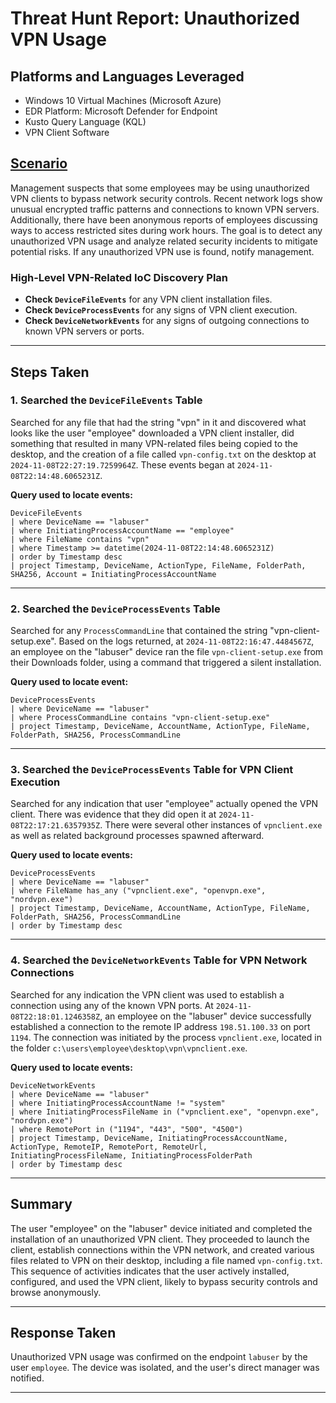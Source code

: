 # Threat Hunt Report: Unauthorized VPN Usage

## Platforms and Languages Leveraged
- Windows 10 Virtual Machines (Microsoft Azure)
- EDR Platform: Microsoft Defender for Endpoint
- Kusto Query Language (KQL)
- VPN Client Software

## [Scenario](https://github.com/jameslittle05/ThreatHunts/blob/main/Scenario.md)

Management suspects that some employees may be using unauthorized VPN clients to bypass network security controls. Recent network logs show unusual encrypted traffic patterns and connections to known VPN servers. Additionally, there have been anonymous reports of employees discussing ways to access restricted sites during work hours. The goal is to detect any unauthorized VPN usage and analyze related security incidents to mitigate potential risks. If any unauthorized VPN use is found, notify management.

### High-Level VPN-Related IoC Discovery Plan

- **Check `DeviceFileEvents`** for any VPN client installation files.
- **Check `DeviceProcessEvents`** for any signs of VPN client execution.
- **Check `DeviceNetworkEvents`** for any signs of outgoing connections to known VPN servers or ports.

---

## Steps Taken

### 1. Searched the `DeviceFileEvents` Table

Searched for any file that had the string "vpn" in it and discovered what looks like the user "employee" downloaded a VPN client installer, did something that resulted in many VPN-related files being copied to the desktop, and the creation of a file called `vpn-config.txt` on the desktop at `2024-11-08T22:27:19.7259964Z`. These events began at `2024-11-08T22:14:48.6065231Z`.

**Query used to locate events:**

```kql
DeviceFileEvents  
| where DeviceName == "labuser"  
| where InitiatingProcessAccountName == "employee"  
| where FileName contains "vpn"  
| where Timestamp >= datetime(2024-11-08T22:14:48.6065231Z)  
| order by Timestamp desc  
| project Timestamp, DeviceName, ActionType, FileName, FolderPath, SHA256, Account = InitiatingProcessAccountName
```

---

### 2. Searched the `DeviceProcessEvents` Table

Searched for any `ProcessCommandLine` that contained the string "vpn-client-setup.exe". Based on the logs returned, at `2024-11-08T22:16:47.4484567Z`, an employee on the "labuser" device ran the file `vpn-client-setup.exe` from their Downloads folder, using a command that triggered a silent installation.

**Query used to locate event:**

```kql
DeviceProcessEvents  
| where DeviceName == "labuser"  
| where ProcessCommandLine contains "vpn-client-setup.exe"  
| project Timestamp, DeviceName, AccountName, ActionType, FileName, FolderPath, SHA256, ProcessCommandLine
```

---

### 3. Searched the `DeviceProcessEvents` Table for VPN Client Execution

Searched for any indication that user "employee" actually opened the VPN client. There was evidence that they did open it at `2024-11-08T22:17:21.6357935Z`. There were several other instances of `vpnclient.exe` as well as related background processes spawned afterward.

**Query used to locate events:**

```kql
DeviceProcessEvents  
| where DeviceName == "labuser"  
| where FileName has_any ("vpnclient.exe", "openvpn.exe", "nordvpn.exe")  
| project Timestamp, DeviceName, AccountName, ActionType, FileName, FolderPath, SHA256, ProcessCommandLine  
| order by Timestamp desc
```

---

### 4. Searched the `DeviceNetworkEvents` Table for VPN Network Connections

Searched for any indication the VPN client was used to establish a connection using any of the known VPN ports. At `2024-11-08T22:18:01.1246358Z`, an employee on the "labuser" device successfully established a connection to the remote IP address `198.51.100.33` on port `1194`. The connection was initiated by the process `vpnclient.exe`, located in the folder `c:\users\employee\desktop\vpn\vpnclient.exe`.

**Query used to locate events:**

```kql
DeviceNetworkEvents  
| where DeviceName == "labuser"  
| where InitiatingProcessAccountName != "system"  
| where InitiatingProcessFileName in ("vpnclient.exe", "openvpn.exe", "nordvpn.exe")  
| where RemotePort in ("1194", "443", "500", "4500")  
| project Timestamp, DeviceName, InitiatingProcessAccountName, ActionType, RemoteIP, RemotePort, RemoteUrl, InitiatingProcessFileName, InitiatingProcessFolderPath  
| order by Timestamp desc
```

---

## Summary

The user "employee" on the "labuser" device initiated and completed the installation of an unauthorized VPN client. They proceeded to launch the client, establish connections within the VPN network, and created various files related to VPN on their desktop, including a file named `vpn-config.txt`. This sequence of activities indicates that the user actively installed, configured, and used the VPN client, likely to bypass security controls and browse anonymously.

---

## Response Taken

Unauthorized VPN usage was confirmed on the endpoint `labuser` by the user `employee`. The device was isolated, and the user's direct manager was notified.

---


